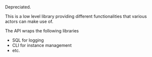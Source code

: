 
Depreciated.

This is a low level library providing different functionalities that various actors can make use of.

The API wraps the following libraries
- SQL for logging
- CLI for instance management
- etc.
